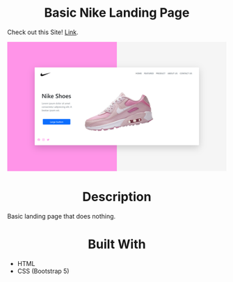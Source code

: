 ﻿<center> <h1>Basic Nike Landing Page</h1> </center>

Check out this Site! [Link](https://hassenh1.github.io/nike-landing-page/).

![](https://github.com/HassenH1/nike-landing-page/blob/main/images/nike-landing-page.PNG?raw=true)

<center> <h1>Description</h1> </center>
Basic landing page that does nothing.

<center> <h1>Built With</h1> </center>

- HTML
- CSS (Bootstrap 5)
